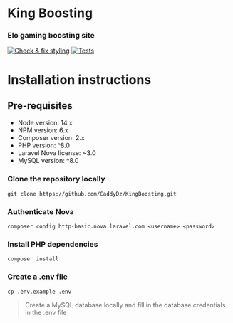 # King Boosting

### Elo gaming boosting site

[![Check & fix styling](https://github.com/CaddyDz/KingBoosting/actions/workflows/style.yml/badge.svg)](https://github.com/CaddyDz/KingBoosting/actions/workflows/style.yml)
[![Tests](https://github.com/CaddyDz/KingBoosting/actions/workflows/test.yml/badge.svg)](https://github.com/CaddyDz/KingBoosting/actions/workflows/test.yml)

# Installation instructions

## Pre-requisites

-   Node version: 14.x
-   NPM version: 6.x
-   Composer version: 2.x
-   PHP version: ^8.0
-   Laravel Nova license: ~3.0
-   MySQL version: ^8.0

### Clone the repository locally

```shell
git clone https://github.com/CaddyDz/KingBoosting.git
```

### Authenticate Nova

```shell
composer config http-basic.nova.laravel.com <username> <password>
```

### Install PHP dependencies

```shell
composer install
```

### Create a .env file

```shell
cp .env.example .env
```

> Create a MySQL database locally and fill in the database credentials in the .env file
